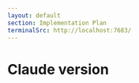 ```yaml
---
layout: default
section: Implementation Plan
terminalSrc: http://localhost:7683/
---
```


# Claude version

<TtydFrame
class="mt-8 max-w-180 h-103"
:src="$frontmatter.terminalSrc"
/>
